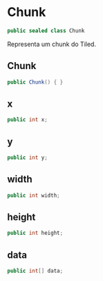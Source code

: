 # Chunk
```csharp
public sealed class Chunk
```
Representa um chunk do Tiled.<br />
## Chunk
```csharp
public Chunk() { }
```
## x
```csharp
public int x;
```
## y
```csharp
public int y;
```
## width
```csharp
public int width;
```
## height
```csharp
public int height;
```
## data
```csharp
public int[] data;
```
